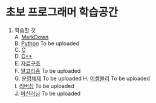 # 초보 프로그래머 학습공간  


1. 학습할 것  
  A. [MarkDown](https://github.com/Nighthom/Files/blob/main/Study/MarkDown/Readme.md)  
  B. [Python]() To be uploaded    
  C. [C](https://github.com/Nighthom/Files/tree/main/Study/C)   
  D. [C++](https://github.com/Nighthom/Files/blob/main/Study/C++/readme.md)  
  E. [자료구조](https://github.com/Nighthom/Files/tree/main/%EC%9E%90%EB%A3%8C%EA%B5%AC%EC%A1%B0)  
  F. [알고리즘]() To be uploaded    
  G. [운영체제]() To be uploaded
  H. [어셈블리]() To be uploaded    
  I. [리버싱]()   To be uploaded    
  J. [머신러닝]() To be uploaded    
